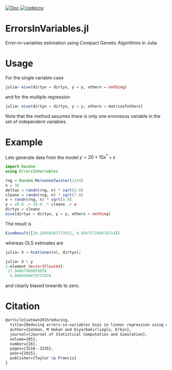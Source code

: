 [![Doc](https://img.shields.io/badge/docs-dev-blue.svg)](https://jbytecode.github.io/ErrorsInVariables.jl/)
[![codecov](https://codecov.io/gh/jbytecode/eive.jl/branch/main/graph/badge.svg?token=KMF7H1DS01)](https://codecov.io/gh/jbytecode/eive.jl)

# ErrorsInVariables.jl
Error-in-variables estimation using Compact Genetic Algorithms in Julia


# Usage 

For the single variable case 

```Julia 
julia> eive(dirtyx = dirtyx, y = y, otherx = nothing) 
```

and for the multiple regression 

```Julia 
julia> eive(dirtyx = dirtyx, y = y, otherx = matrixofotherx) 
```

Note that the method assumes there is only one erroneous variable in the set of independent variables.

# Example 

Lets generate data from the model $y = 20 + 10x^* + \varepsilon$

```julia
import Random
using ErrorsInVariables

rng = Random.MersenneTwister(1234)
n = 30
deltax = randn(rng, n) * sqrt(3.0)
cleanx = randn(rng, n) * sqrt(7.0)
e = randn(rng, n) * sqrt(5.0)
y = 20.0 .+ 10.0 .* cleanx .+ e
dirtyx = cleanx
eive(dirtyx = dirtyx, y = y, otherx = nothing) 
```

The result is 

```Julia
EiveResult([20.28458307772922, 9.456757289676714])
```

whereas OLS estimates are

```Julia
julia> X = hcat(ones(n), dirtyx);

julia> X \ y
2-element Vector{Float64}:
 17.94867860059858
  5.8099584879737876
```

and clearly biased towards to zero.

# Citation

```latex
@article{satman2015reducing,
  title={Reducing errors-in-variables bias in linear regression using compact genetic algorithms},
  author={Satman, M Hakan and Diyarbakirlioglu, Erkin},
  journal={Journal of Statistical Computation and Simulation},
  volume={85},
  number={16},
  pages={3216--3235},
  year={2015},
  publisher={Taylor \& Francis}
}
```